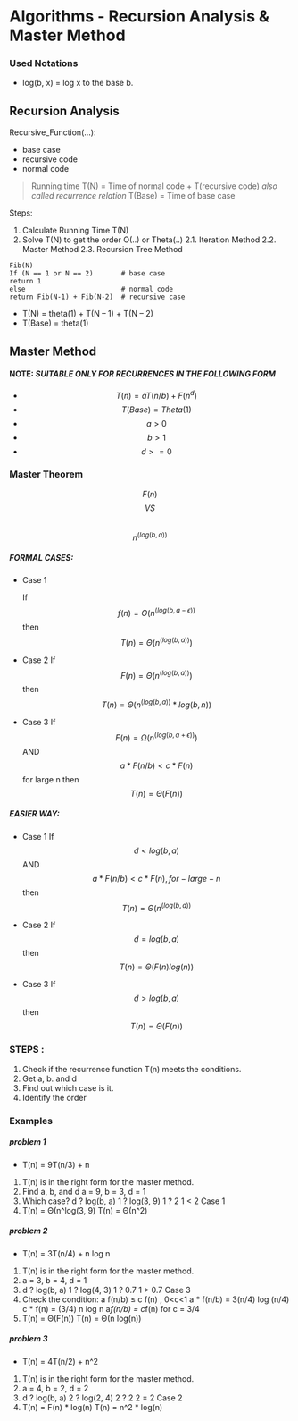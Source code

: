 # Algorithms - Recursion  Analysis & Master Method

### Used Notations 

 - log(b, x) = log x to the base b.
## Recursion  Analysis
Recursive_Function(...):
 - base case 
 - recursive code
 - normal code 
> Running time T(N) =  Time of normal code  + T(recursive code) _also called recurrence relation_
> T(Base) = Time of base case

Steps: 

 1. Calculate Running Time T(N)
 2. Solve T(N) to get the order O(..) or Theta(..)
2.1. Iteration Method
2.2. Master Method 
2.3. Recursion Tree Method

```
Fib(N)
If (N == 1 or N == 2)		# base case
return 1
else						# normal code
return Fib(N-1) + Fib(N-2)	# recursive case
```
* T(N) = theta(1) + T(N – 1) + T(N – 2)
* T(Base) = theta(1)

## Master Method

#### NOTE:  *SUITABLE ONLY FOR RECURRENCES IN THE FOLLOWING FORM*
 - $$T(n) = a T(n/b)  + F(n^d)$$  
 - $$T(Base) = Theta(1)$$
 - $$a > 0$$
 - $$b > 1$$
 - $$d>=0$$
 
 ### Master Theorem 
$$F(n)$$ 
$$VS$$  
$$n^(log(b, a))$$

##### FORMAL CASES:
 - Case 1
 
	 If $$f(n) = O(n^ (log(b, a-ϵ))$$ then $$T(n) = Θ(n^(log(b, a)))$$
- Case 2
	If $$F(n) = Θ(n^(log(b, a)))$$ then $$T(n) = Θ(n^(log(b, a)) * log(b, n))$$
- Case 3
 If $$F(n) = Ω(n^(log (b, a+ϵ)))$$ AND $$a*F( n / b ) < c*F( n )$$ for large n 
then $$T(n) = Θ(F(n))$$

##### EASIER WAY:
- Case 1
 If $$d < log(b, a)$$ AND $$ a*F( n / b ) < c*F( n ), for - large - n$$
  then $$T(n) = Θ(n^(log(b, a))$$

- Case 2
	If $$d = log(b, a)$$ then $$T(n) = Θ(F(n) log(n))$$
- Case 3
 If $$d > log(b, a)$$ then $$T(n) = Θ(F(n))$$


### STEPS	:
 1. Check if the recurrence function T(n) meets the conditions.
 2. Get a, b. and d
 3. Find out which case is it.
 4. Identify the order
 
### Examples 
##### problem 1
- T(n) = 9T(n/3) + n
1. T(n) is in the right form for the master method.
2. Find a, b, and d
a = 9, b = 3, d = 1
3. Which case?
d ? log(b, a)
1 ? log(3, 9)
1 ? 2
1 < 2
Case 1
4.  T(n) = Θ(n^log(3, 9)
	T(n) = Θ(n^2)
	
##### problem 2
- T(n) = 3T(n/4) + n log n
1. T(n) is in the right form for the master method.
2. a = 3, b = 4,  d = 1
3. d ? log(b, a)
	1 ? log(4, 3)
	1 ? 0.7
	1 > 0.7 
 Case 3
 4. Check the condition: a f(n/b) ≤ c f(n) , 0<c<1
a * f(n/b) = 3(n/4) log (n/4) 
c * f(n) =  (3/4) n log n 
a*f(n/b) =  c*f(n) for c = 3/4
 5. T(n) = Θ(F(n))
 T(n) = Θ(n log(n)) 
##### problem 3
 
- T(n) = 4T(n/2) + n^2
1. T(n) is in the right form for the master method.
2. a = 4, b = 2, d = 2
3. d ? log(b, a)
	2 ? log(2, 4)
	2 ? 2
	2 = 2
	Case 2
4. T(n) = F(n) * log(n)
	T(n) = n^2 * log(n)

 
  
 
 
